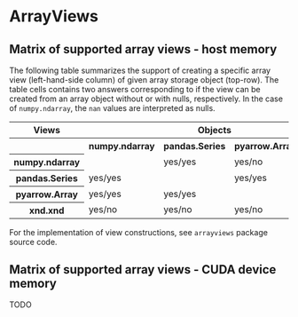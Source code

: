 # ArrayViews

## Matrix of supported array views - host memory

The following table summarizes the support of creating a specific array
view (left-hand-side column) of given array storage
object (top-row). The table cells contains two answers
corresponding to if the view can be created from an array object without or with nulls, respectively.
In the case of `numpy.ndarray`, the `nan` values are interpreted as nulls.

<table style="width:100%">
  <tr>
    <th>Views</th>
    <th colspan="4">Objects</th>
  </tr>
  <tr>
    <th></th>
    <th>numpy.ndarray</th> 
    <th>pandas.Series</th>
    <th>pyarrow.Array</th>
    <th>xnd.xnd</th>
  </tr>
  <tr>
    <th>numpy.ndarray </th>
    <td title="use self"></td> 
    <td>yes/yes</td>
    <td>yes/no</td>
    <td title="np.frombuffer(memoryview(xd_arr), dtype=str(xd_arr.dtype))">yes/no</td>
  </tr>
  <tr>
    <th>pandas.Series</th>
    <td>yes/yes</td> 
    <td></td>
    <td>yes/yes</td>
    <td title=" pd.Series(memoryview(xd_arr), dtype=str(xd_arr.dtype))">yes/no</td>
  </tr>
  <tr>
    <th>pyarrow.Array</th>
    <td>yes/yes</td> 
    <td>yes/yes</td>
    <td></td>
    <td title="pa.Array.from_buffers(pa.from_numpy_dtype(str(xd_arr.dtype)),
            xd_arr.type.datasize//xd_arr.type.itemsize,
            [None, pa_buf])">yes/no</td>
  </tr>
  <tr>
    <th>xnd.xnd</th>
    <td>yes/no</td> 
    <td>yes/no</td>
    <td>yes/no</td>
    <td></td>
  </tr>
</table>

For the implementation of view constructions, see `arrayviews` package source code.

## Matrix of supported array views - CUDA device memory

TODO
